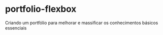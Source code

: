 # portfolio-flexbox
Criando um portfólio para melhorar e massificar os conhecimentos básicos essenciais
